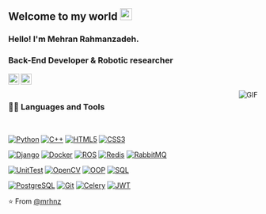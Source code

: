 
    
## Welcome to my world <img src="https://github.com/TheDudeThatCode/TheDudeThatCode/blob/master/Assets/Earth.gif" width="24px">

### Hello! I'm Mehran Rahmanzadeh.
### Back-End Developer & Robotic researcher


<a href="https://www.linkedin.com/in/mehran-rahmanzadeh-996161204/">
  <img align="left" alt="Mehran Rahmanzadeh" width="22px" src="https://cdn.jsdelivr.net/npm/simple-icons@v3/icons/linkedin.svg" />
</a>
<a href="https://www.instagram.com/imrhnz">
  <img align="left" alt="Mehran Rahmanzadeh" width="22px" src="https://cdn.jsdelivr.net/npm/simple-icons@v3/icons/instagram.svg" />
</a>

<br />
<br />

  <img align="right" alt="GIF" src="https://media.giphy.com/media/836HiJc7pgzy8iNXCn/giphy.gif" />
  
### 👨‍💻 Languages and Tools

<br />

[![Python](https://img.shields.io/badge/-python-black?style=flat&logo=python&link=https://github.com/mrhnz)](https://github.com/mrhnz) 
[![C++](https://img.shields.io/badge/-C++-563D7C?style=flat&logo=cplusplus&link=https://github.com/mrhnz)](https://github.com/mrhnz) 
[![HTML5](https://img.shields.io/badge/-HTML5-E34F26?style=flat&logo=html5&logoColor=white&link=https://github.com/mrhnz)](https://github.com/mrhnz) 
[![CSS3](https://img.shields.io/badge/-CSS3-1572B6?style=flat&logo=css3&link=https://github.com/mrhnz)](https://github.com/mrhnz) 

[![Django](https://img.shields.io/badge/-Django-green?style=flat&logo=django&link=https://github.com/mrhnz)](https://github.com/mrhnz) 
[![Docker](https://img.shields.io/badge/-Docker-gray?style=flat&logo=docker&link=https://github.com/mrhnz)](https://github.com/mrhnz) 
[![ROS](https://img.shields.io/badge/-ROS-blue?style=flat&logo=ros&link=https://github.com/mrhnz)](https://github.com/mrhnz) 
[![Redis](https://img.shields.io/badge/-Redis-white?style=flat&logo=redis&link=https://github.com/mrhnz)](https://github.com/mrhnz) 
[![RabbitMQ](https://img.shields.io/badge/-RabbitMQ-black?style=flat&logo=rabbitmq&link=https://github.com/mrhnz)](https://github.com/mrhnz) 

[![UnitTest](https://img.shields.io/badge/-UnitTest-green?style=flat&logo=test&link=https://github.com/mrhnz)](https://github.com/mrhnz) 
[![OpenCV](https://img.shields.io/badge/-OpenCV-yellow?style=flat&logo=opencv&link=https://github.com/mrhnz)](https://github.com/mrhnz) 
[![OOP](https://img.shields.io/badge/-OOP-purple?style=flat&logo=programming&link=https://github.com/mrhnz)](https://github.com/mrhnz) 
[![SQL](https://img.shields.io/badge/-SQL-02569B?style=flat&logo=database&link=https://github.com/mrhnz)](https://github.com/mrhnz)

[![PostgreSQL](https://img.shields.io/badge/-PostgreSQL-white?style=flat&logo=postgresql&link=https://github.com/mrhnz)](https://github.com/mrhnz)
[![Git](https://img.shields.io/badge/-Git-black?style=flat&logo=git&link=https://github.com/mrhnz)](https://github.com/mrhnz) 
[![Celery](https://img.shields.io/badge/-Celery-blue?style=flat&logo=celery&link=https://github.com/mrhnz)](https://github.com/mrhnz)
[![JWT](https://img.shields.io/badge/-JWT-FCA121?style=flat&logo=authentication&link=https://github.com/mrhnz)](https://gitlab.com/mrhnz) 

⭐️ From [@mrhnz](https://github.com/mrhnz)
